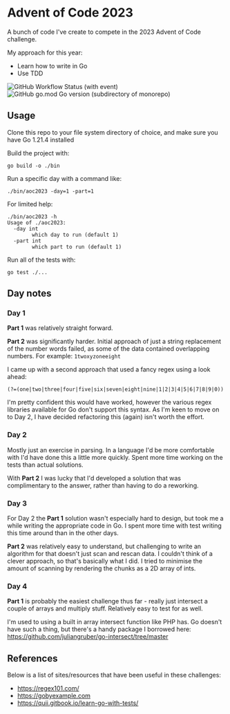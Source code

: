 # Advent of Code 2023

A bunch of code I've create to compete in the 2023 Advent of Code challenge.

My approach for this year:

* Learn how to write in Go
* Use TDD

![GitHub Workflow Status (with event)](https://img.shields.io/github/actions/workflow/status/hellboy1975/aoc2023/.github%2Fworkflows%2Fgo.yml)
![GitHub go.mod Go version (subdirectory of monorepo)](https://img.shields.io/github/go-mod/go-version/hellboy1975/aoc2023)


## Usage

Clone this repo to your file system directory of choice, and make sure you have Go 1.21.4 installed

Build the project with:

```
go build -o ./bin
```

Run a specific day with a command like:

```
./bin/aoc2023 -day=1 -part=1
```

For limited help:

```
./bin/aoc2023 -h
Usage of ./aoc2023:
  -day int
        which day to run (default 1)
  -part int
        which part to run (default 1)
```

Run all of the tests with:

```
go test ./...
```

## Day notes

### Day 1

**Part 1** was relatively straight forward.

**Part 2** was significantly harder.  Initial approach of just a string replacement of the number words failed, as some of the data contained overlapping numbers.
For example: `1twoxyzoneeight`

I came up with a second approach that used a fancy regex using a look ahead:

```
(?=(one|two|three|four|five|six|seven|eight|nine|1|2|3|4|5|6|7|8|9|0))
```

I'm pretty confident this would have worked, however the various regex libraries available for Go don't support this syntax.  As I'm keen to move on to Day 2,
I have decided refactoring this (again) isn't worth the effort.

### Day 2

Mostly just an exercise in parsing.  In a language I'd be more comfortable with I'd have done this a little more quickly.  Spent more time working on the tests than actual solutions.

With **Part 2** I was lucky that I'd developed a solution that was complimentary to the answer, rather than having to do a reworking.

### Day 3

For Day 2 the **Part 1** solution wasn't especially hard to design, but took me a while writing the appropriate code in Go. 
I spent more time with test writing this time around than in the other days.

**Part 2** was relatively easy to understand, but challenging to write an algorithm for that doesn't just scan and rescan data.  I couldn't think of a clever approach, so that's basically what I did.  I tried to minimise the amount of scanning by rendering the chunks as a 2D array of ints.

### Day 4

**Part 1** is probably the easiest challenge thus far - really just intersect a couple of arrays and multiply stuff.  Relatively easy to test for as well.

I'm used to using a built in array intersect function like PHP has.  Go doesn't have such a thing, but there's a handy package I borrowed here: https://github.com/juliangruber/go-intersect/tree/master

## References

Below is a list of sites/resources that have been useful in these challenges:

* https://regex101.com/
* https://gobyexample.com
* https://quii.gitbook.io/learn-go-with-tests/
